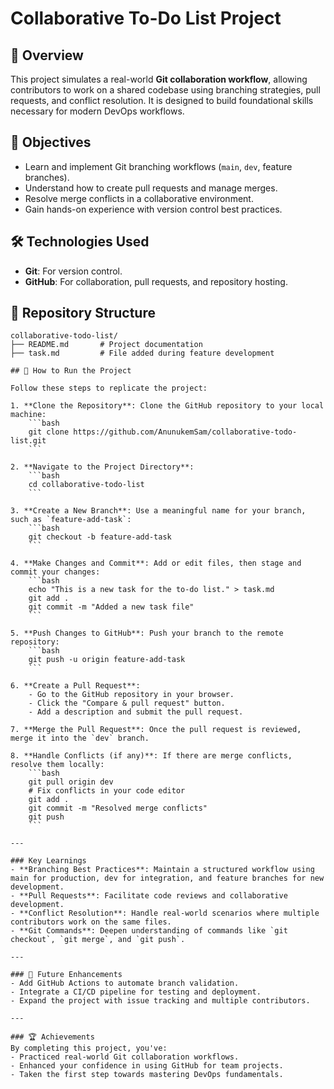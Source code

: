# Collaborative To-Do List Project

## 🚀 Overview
This project simulates a real-world **Git collaboration workflow**, allowing contributors to work on a shared codebase using branching strategies, pull requests, and conflict resolution. It is designed to build foundational skills necessary for modern DevOps workflows.

## 🎯 Objectives
- Learn and implement Git branching workflows (`main`, `dev`, feature branches).
- Understand how to create pull requests and manage merges.
- Resolve merge conflicts in a collaborative environment.
- Gain hands-on experience with version control best practices.

## 🛠️ Technologies Used
- **Git**: For version control.
- **GitHub**: For collaboration, pull requests, and repository hosting.

## 📂 Repository Structure

```plaintext
collaborative-todo-list/
├── README.md       # Project documentation
├── task.md         # File added during feature development

## 📝 How to Run the Project

Follow these steps to replicate the project:

1. **Clone the Repository**: Clone the GitHub repository to your local machine:
    ```bash
    git clone https://github.com/AnunukemSam/collaborative-todo-list.git
    ```

2. **Navigate to the Project Directory**:
    ```bash
    cd collaborative-todo-list
    ```

3. **Create a New Branch**: Use a meaningful name for your branch, such as `feature-add-task`:
    ```bash
    git checkout -b feature-add-task
    ```

4. **Make Changes and Commit**: Add or edit files, then stage and commit your changes:
    ```bash
    echo "This is a new task for the to-do list." > task.md
    git add .
    git commit -m "Added a new task file"
    ```

5. **Push Changes to GitHub**: Push your branch to the remote repository:
    ```bash
    git push -u origin feature-add-task
    ```

6. **Create a Pull Request**:
    - Go to the GitHub repository in your browser.
    - Click the "Compare & pull request" button.
    - Add a description and submit the pull request.

7. **Merge the Pull Request**: Once the pull request is reviewed, merge it into the `dev` branch.

8. **Handle Conflicts (if any)**: If there are merge conflicts, resolve them locally:
    ```bash
    git pull origin dev
    # Fix conflicts in your code editor
    git add .
    git commit -m "Resolved merge conflicts"
    git push
    ```

---

### Key Learnings
- **Branching Best Practices**: Maintain a structured workflow using main for production, dev for integration, and feature branches for new development.
- **Pull Requests**: Facilitate code reviews and collaborative development.
- **Conflict Resolution**: Handle real-world scenarios where multiple contributors work on the same files.
- **Git Commands**: Deepen understanding of commands like `git checkout`, `git merge`, and `git push`.

---

### 🚀 Future Enhancements
- Add GitHub Actions to automate branch validation.
- Integrate a CI/CD pipeline for testing and deployment.
- Expand the project with issue tracking and multiple contributors.

---

### 🏆 Achievements
By completing this project, you've:
- Practiced real-world Git collaboration workflows.
- Enhanced your confidence in using GitHub for team projects.
- Taken the first step towards mastering DevOps fundamentals.




